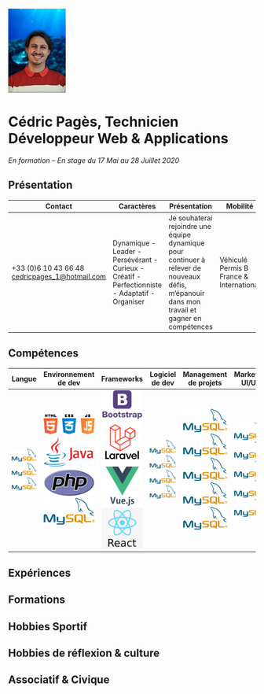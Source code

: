 ![](img\base\Cedric-bg.jpg "Cédric Pagès")
# Cédric Pagès, Technicien Développeur Web & Applications
*En formation – En stage du 17 Mai au 28 Juillet 2020*

## Présentation

Contact | Caractères | Présentation | Mobilité
----|----|----|----
+33 (0)6 10 43 66 48 cedricpages_1@hotmail.com|Dynamique - Leader - Persévérant - Curieux - Créatif - Perfectionniste - Adaptatif - Organiser|Je souhaterai rejoindre une équipe dynamique pour continuer à relever de nouveaux défis, m’épanouir dans mon travail et gagner en compétences | Véhiculé Permis B France  & International 

## Compétences

Langue | Environnement de dev | Frameworks | Logiciel de dev | Management de projets | Marketing UI/UX | Management d'entreprise
----|----|----|----|----|----|----
![MySQL](img/competences/MySQL.svg.png)![MySQL](img/competences/MySQL.svg.png)![MySQL](img/competences/MySQL.svg.png) | ![html_css_js](img/competences/html_css_js.png) ![java](img/competences/Java-Logo.png) ![php](img/competences/1200px-PHP-logo.svg.png) ![MySQL](img/competences/MySQL.svg.png) |![Bootstrap](img/competences/Bootstrap-Logo.png) ![Laravel](img/competences/laravel.png) ![VueJS](img/competences/vuejs.png) ![ReactJS](img/competences/ReactJS.png) | ![MySQL](img/competences/MySQL.svg.png) ![MySQL](img/competences/MySQL.svg.png) ![MySQL](img/competences/MySQL.svg.png) ![MySQL](img/competences/MySQL.svg.png) | ![MySQL](img/competences/MySQL.svg.png)![MySQL](img/competences/MySQL.svg.png)![MySQL](img/competences/MySQL.svg.png)![MySQL](img/competences/MySQL.svg.png)![MySQL](img/competences/MySQL.svg.png)| ![MySQL](img/competences/MySQL.svg.png)![MySQL](img/competences/MySQL.svg.png)![MySQL](img/competences/MySQL.svg.png)![MySQL](img/competences/MySQL.svg.png)![MySQL](img/competences/MySQL.svg.png) |----

## Expériences

## Formations

## Hobbies Sportif

## Hobbies de réflexion & culture

## Associatif & Civique
